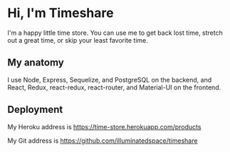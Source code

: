 # Hi, I'm Timeshare

I'm a happy little time store. You can use me to get back lost time, stretch out a great time, or skip your least favorite time. 

## My anatomy

I use Node, Express, Sequelize, and PostgreSQL on the backend, and React, Redux, react-redux, react-router, and Material-UI on the frontend. 

## Deployment

My Heroku address is https://time-store.herokuapp.com/products

My Git address is https://github.com/illuminatedspace/timeshare
